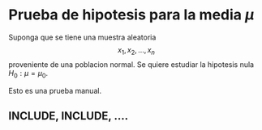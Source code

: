 Prueba de hipotesis para la media $\mu$
=======================

Suponga que se tiene una muestra aleatoria $$x_1, x_2, \ldots, x_n$$ proveniente de una poblacion normal. Se quiere estudiar la hipotesis nula $H_0: \mu = \mu_0$.

Esto es una prueba manual.

## INCLUDE, INCLUDE, ....
